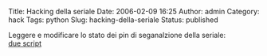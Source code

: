 Title: Hacking della seriale
Date: 2006-02-09 16:25
Author: admin
Category: hack
Tags: python
Slug: hacking-della-seriale
Status: published

Leggere e modificare lo stato dei pin di seganalzione della seriale:  
[due script](https://github.com/pbertera/junk/tree/master/serial)

